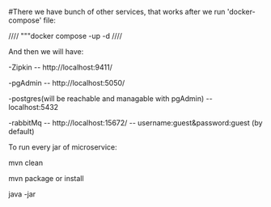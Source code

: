 #There we have bunch of other services, that works after we run 'docker-compose' file:

////
"""docker compose -up -d
////

And then we will have:

-Zipkin -- http://localhost:9411/

-pgAdmin -- http://localhost:5050/

-postgres(will be reachable and managable with pgAdmin)  -- localhost:5432

-rabbitMq -- http://localhost:15672/   --  username:guest&password:guest (by default)


To run every jar of microservice: 

mvn clean

mvn package or install

java -jar <paraticular jar in target directory>
